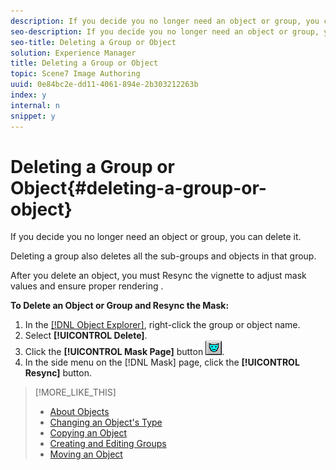 ```yaml
---
description: If you decide you no longer need an object or group, you can delete it.
seo-description: If you decide you no longer need an object or group, you can delete it.
seo-title: Deleting a Group or Object
solution: Experience Manager
title: Deleting a Group or Object
topic: Scene7 Image Authoring
uuid: 0e84bc2e-dd11-4061-894e-2b303212263b
index: y
internal: n
snippet: y
---
```


# Deleting a Group or Object{#deleting-a-group-or-object}

If you decide you no longer need an object or group, you can delete it.

Deleting a group also deletes all the sub-groups and objects in that group.

After you delete an object, you must Resync the vignette to adjust mask values and ensure proper rendering .

**To Delete an Object or Group and Resync the Mask:** 

1. In the [ [!DNL Object Explorer]](../../r-vat-glossary/c-vat-obj-explorer.md#concept-da56038ea82c40a1a10576f99f2f6836), right-click the group or object name.
1. Select **[!UICONTROL Delete]**.
1. Click the **[!UICONTROL Mask Page]** button ![](assets/mask.png).
1. In the side menu on the [!DNL Mask] page, click the **[!UICONTROL Resync]** button.

>[!MORE_LIKE_THIS]
>
>* [About Objects](../../c-vat-obj-pg/c-vat-abt-obj-pg/c-vat-abt-obj.md#concept-e4110bef9eae44b28c609b4444802753)
>* [Changing an Object's Type](../../c-vat-obj-pg/c-vat-work-obj/t-vat-chg-obj-type.md#task-ce743f3c8ab74682abd1841e340a9e66)
>* [Copying an Object](../../c-vat-obj-pg/c-vat-work-obj/t-vat-copy-obj.md#task-0b0582d7480a4d6991278ecb688c7823)
>* [Creating and Editing Groups](../../c-vat-obj-pg/c-vat-create-grps-obj/t-vat-create-grps.md#task-1c2ae5cfaf3a4c51b153eea44dc3d099)
>* [Moving an Object](../../c-vat-obj-pg/c-vat-work-obj/c-vat-move-obj.md#concept-adff591e78a04f0d98cfd31cc7f94eed)
